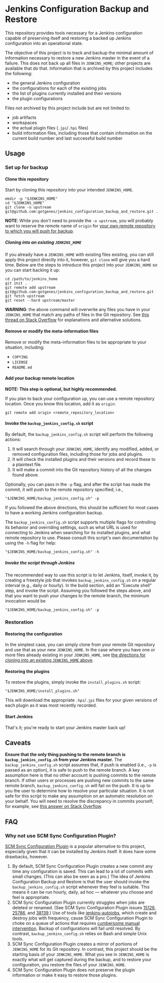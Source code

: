 # Jenkins Configuration Backup and Restore

This repository provides tools necessary for a Jenkins configuration capable of preserving itself and restoring a backed up Jenkins configuration into an operational state.

The objective of this project is to track and backup the minimal amount of information necessary to restore a new Jenkins master in the event of a failure. This does not back up all files in `JENKINS_HOME`; other projects are available that do that. Information that is archived by this project includes the following:

* the general Jenkins configuration
* the configurations for each of the existing jobs
* the list of plugins currently installed and their versions
* the plugin configurations

Files not archived by this project include but are not limited to:

* job artifacts
* workspaces
* the actual plugin files (`.jpi`/`.hpi` files)
* build information files, including those that contain information on the current build number and last successful build number


## Usage

### Set up for backup

#### Clone this repository

Start by cloning this repository into your intended `JENKINS_HOME`.

```
mkdir -p "$JENKINS_HOME"
cd "$JENKINS_HOME"
git clone -o upstream git@github.com:gotgenes/jenkins_configuration_backup_and_restore.git .
```

**NOTE**: While you don't need to provide the `-o upstream`, you will probably want to reserve the remote name of `origin` for [your own remote repository to which you will push for backup](#add-your-backup-remote-location).


##### Cloning into an existing `JENKINS_HOME`

If you already have a `JENKINS_HOME` with existing files existing, you can still apply this project directly into it, however, `git clone` will give you a hard time. Below are the steps to introduce this project into your `JENKINS_HOME` so you can start backing it up:

```
cd /path/to/jenkins_home
git init .
git remote add upstream git@github.com:gotgenes/jenkins_configuration_backup_and_restore.git
git fetch upstream
git reset --hard upstream/master
```

**WARNING**: the above command will overwrite any files you have in your `JENKINS_HOME` that match any paths of files in the Git repository. See [this thread on Stack Overflow](http://stackoverflow.com/questions/2411031/how-do-i-clone-into-a-non-empty-directory) for explanations and alternative solutions.


#### Remove or modify the meta-information files

Remove or modify the meta-information files to be appropriate to your situation, including:

* `COPYING`
* `LICENSE`
* `README.md`


#### Add your backup remote location

**NOTE: This step is optional, but highly recommended.**

If you plan to back your configuration up, you can use a remote repository location. Once you know this location, add it as `origin`:

```
git remote add origin <remote_repository_location>
```


#### Invoke the `backup_jenkins_config.sh` script

By default, the `backup_jenkins_config.sh` script will perform the following actions:

1. It will search through your `JENKINS_HOME`, identify any modified, added, or removed configuration files, including those for jobs and plugins.
2. It will check the installed plugins and their versions and record these to a plaintext file.
3. It will make a commit into the Git repository history of all the changes found above.

Optionally, you can pass in the `-p` flag, and after the script has made the commit, it will push to the remote repository specified, i.e.,

```
"$JENKINS_HOME/backup_jenkins_config.sh" -p
```

If you followed the above directions, this should be sufficient for most cases to have a working Jenkins configuration backup.

The `backup_jenkins_config.sh` script supports multiple flags for controlling its behavior and overriding settings, such as what URL is used for connecting to Jenkins when searching for its installed plugins, and what remote repository to use. Please consult this script's own documentation by using the `-h` flag for help:

```
"$JENKINS_HOME/backup_jenkins_config.sh" -h
```


##### Invoke the script through Jenkins

The recommended way to use this script is to let Jenkins, itself, invoke it, by creating a freestyle job that invokes `backup_jenkins_config.sh` on a regular interval (e.g., daily or hourly). In the build section, add an "Execute shell" step, and invoke the script. Assuming you followed the steps above, and that you want to push your changes to the remote branch, the minimum invocation would be

```
"$JENKINS_HOME/backup_jenkins_config.sh" -p
```


### Restoration

#### Restoring the configuration

In the simplest case, you can simply clone from your remote Git repository and use that as your new `JENKINS_HOME`. In the case where you have one or more files already existing in your `JENKINS_HOME`, see [the directions for cloning into an existing `JENKINS_HOME` above](#cloning-into-an-existing-jenkins_home).


#### Restoring the plugins

To restore the plugins, simply invoke the `install_plugins.sh` script:

```
"$JENKINS_HOME/install_plugins.sh"
```

This will download the appropriate `.hpi`/`.jpi` files for your given versions of each plugin as it was most recently recorded.


#### Start Jenkins

That's it; you're ready to start your Jenkins master back up!


## Caveats

**Ensure that the only thing pushing to the remote branch is `backup_jenkins_config.sh` from your Jenkins master.** The  `backup_jenkins_config.sh` script assumes that, if push is enabled (i.e., `-p` is passed as an option), it is safe to push to the remote branch. A key assumption here is that no other account is pushing commits to the remote branch. If other users or processes are pushing new commits to the same remote branch, `backup_jenkins_config.sh` will fail on the push. It is up to you the user to determine how to resolve your particular situation. It is not safe for this script to make any assumption on an automatic resolution on your behalf. You will need to resolve the discrepancy in commits yourself; for example, see [this answer on Stack Overflow](http://stackoverflow.com/a/10298391/38140).


## FAQ

### Why not use SCM Sync Configuration Plugin?

[SCM Sync Configuration Plugin](https://wiki.jenkins-ci.org/display/JENKINS/SCM+Sync+configuration+plugin) is a popular alternative to this project, especially given that it can be installed by Jenkins itself. It does have some drawbacks, however.

1. By default, SCM Sync Configuration Plugin creates a new commit any time any configuration is saved. This can lead to a lot of commits with small changes. (This can also be seen as a pro.) The idea of Jenkins Configuration Backup and Restore is that the user should invoke the `backup_jenkins_config.sh` script whenever they feel is suitable. This means it can be run hourly, daily, ad hoc — whatever you choose and feel is appropriate.
2. SCM Sync Configuration Plugin currently struggles when jobs are deleted or renamed. (See SCM Sync Configuration Plugin issues [15128](https://issues.jenkins-ci.org/browse/JENKINS-15128), [25786](https://issues.jenkins-ci.org/browse/JENKINS-25786), and [38139](https://issues.jenkins-ci.org/browse/JENKINS-38139).) Use of tools like [jenkins-autojobs](http://jenkins-autojobs.readthedocs.io/), which create and destroy jobs with frequency, cause SCM Sync Configuration Plugin to choke on a queue of actions that requires [cumbersome manual intervention](https://issues.jenkins-ci.org/browse/JENKINS-15128?focusedCommentId=192726&page=com.atlassian.jira.plugin.system.issuetabpanels:comment-tabpanel#comment-192726). Backup of configurations will fail until resolved. By contrast, `backup_jenkins_config.sh` relies on Bash and simple Unix tools.
3. SCM Sync Configuration Plugin creates a mirror of portions of `JENKINS_HOME` for its Git repository. In contrast, this project should be the starting basis of your `JENKINS_HOME`. What you see in `JENKINS_HOME` is exactly what will get captured during the backup, and to restore your configuration, you restore the files of your `JENKINS_HOME`.
4. SCM Sync Configuration Plugin does not preserve the plugin information or make it easy to restore those plugins.
